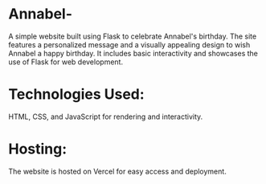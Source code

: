 # Annabel-
 A simple website built using Flask to celebrate Annabel's birthday. The site features a personalized message and a visually appealing design to wish Annabel a happy birthday. It includes basic interactivity and showcases the use of Flask for web development.
 
# Technologies Used:
HTML, CSS, and JavaScript for rendering and interactivity.

# Hosting: 
The website is hosted on Vercel for easy access and deployment.
